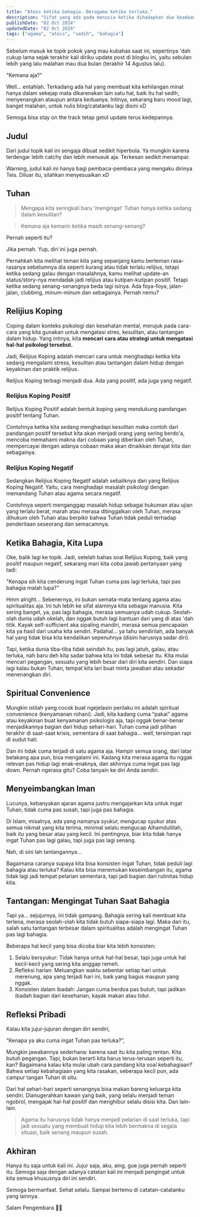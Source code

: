 ```yaml
---
title: "Ateis ketika bahagia. Beragama ketika terluka."
description: "Sifat yang ada pada manusia ketika dihadapkan dua keadaan."
publishDate: "02 Oct 2024"
updatedDate: "02 Oct 2024"
tags: ["agama", "ateis", "sedih", "bahagia"]
---
```


Sebelum masuk ke topik pokok yang mau kubahas saat ini, sepertinya 'dah cukup lama sejak terakhir kali diriku update post di blogku ini, yaitu sebulan lebih yang lalu malahan mau dua bulan (terakhir 14 Agustus lalu).

"Kemana aja?"

Well... entahlah. Terkadang ada hal yang membuat kita kehilangan minat hanya dalam sekejap mata dikarenakan lain satu hal, baik itu hal sedih, menyenangkan ataupun antara keduanya. Intinya, sekarang baru mood lagi, banget malahan, untuk nulis blog/catatanku lagi disini xD

Semoga bisa stay on the track tetap getol update terus kedepannya.

## Judul

Dari judul topik kali ini sengaja dibuat sedikit hiperbola. Ya mungkin karena terdengar lebih catchy dan lebih menusuk aja. Terkesan sedikit menampar.

Warning, judul kali ini hanya bagi pembaca-pembaca yang mengaku dirinya Teis. Diluar itu, silahkan menyesuaikan xD

## Tuhan

> Mengapa kita seringkali baru 'mengingat' Tuhan hanya ketika sedang dalam kesulitan?

> Kemana aja kemarin ketika masih senang-senang?

Pernah seperti itu?

Jika pernah. Yup, diri ini juga pernah.

Pernahkah kita melihat teman kita yang sepanjang kamu berteman rasa-rasanya sebelumnya dia seperti kurang atau tidak terlalu relijius, tetapi ketika sedang galau dengan masalahnya, kamu melihat update-an status/story-nya mendadak jadi relijius atau kutipan-kutipan positif. Tetapi ketika sedang senang-senangnya beda lagi isinya. Ada foya-foya, jalan-jalan, clubbing, minum-minum dan sebagainya. Pernah nemu?

## Relijius Koping

Coping dalam konteks psikologi dan kesehatan mental, merujuk pada cara-cara yang kita gunakan untuk mengatasi stres, kesulitan, atau tantangan dalam hidup. Yang intinya, kita <b>mencari cara atau strategi untuk mengatasi hal-hal psikologi tersebut.</b>

Jadi, Relijius Koping adalah mencari cara untuk menghadapi ketika kita sedang mengalami stress, kesulitan atau tantangan dalam hidup dengan keyakinan dan praktik relijius.

Relijius Koping terbagi menjadi dua. Ada yang positif, ada juga yang negatif.

### Relijius Koping Positif

Relijius Koping Positif adalah bentuk koping yang mendukung pandangan positif tentang Tuhan.

Contohnya ketika kita sedang menghadapi kesulitan maka contoh dari pandangan positif tersebut kita akan menjadi orang yang sering berdo'a, mencoba memahami makna dari cobaan yang diberikan oleh Tuhan, mempercayai dengan adanya cobaan maka akan dinaikkan derajat kita dan sebagainya.

### Relijius Koping Negatif

Sedangkan Relijius Koping Negatif adalah sebaliknya dari yang Relijius Koping Negatif. Yaitu, cara menghadapi masalah psikologi dengan memandang Tuhan atau agama secara negatif.

Contohnya seperti menganggap masalah hidup sebagai hukuman atau ujian yang terlalu berat, marah atau merasa ditinggalkan oleh Tuhan, merasa dihukum oleh Tuhan atau berpikir bahwa Tuhan tidak peduli terhadap penderitaan seseorang dan semacamnya.

## Ketika Bahagia, Kita Lupa

Oke, balik lagi ke topik. Jadi, setelah bahas soal Relijius Koping, baik yang positif maupun negatif, sekarang mari kita coba jawab pertanyaan yang tadi:

"Kenapa sih kita cenderung ingat Tuhan cuma pas lagi terluka, tapi pas bahagia malah lupa?"

Hmm alright... Sebenernya, ini bukan semata-mata tentang agama atau spiritualitas aja. Ini tuh lebih ke sifat alaminya kita sebagai manusia. Kita sering banget, ya, pas lagi bahagia, merasa semuanya udah cukup. Seolah-olah dunia udah okelah, dan nggak butuh lagi bantuan dari yang di atas 'dah titik. Kayak self-sufficient aka sipaling mandiri, merasa semua pencapaian kita ya hasil dari usaha kita sendiri. Padahal... ya tahu sendirilah, ada banyak hal yang tidak bisa kita kendalikan sepenuhnya (disini harusnya sadar diri).

Tapi, ketika dunia tiba-tiba tidak seindah itu, pas lagi jatuh, galau, atau terluka, nah baru deh kita sadar bahwa kita ini tidak sebesar itu. Kita mulai mencari pegangan, sesuatu yang lebih besar dari diri kita sendiri. Dan siapa lagi kalau bukan Tuhan, tempat kita lari buat minta jawaban atau sekadar menenangkan diri.

## Spiritual Convenience

Mungkin istilah yang cocok buat ngejelasin perilaku ini adalah spiritual convenience (kenyamanan rohani). Jadi, kita kadang cuma “pakai” agama atau keyakinan buat kenyamanan psikologis aja, tapi nggak benar-benar menjadikannya bagian dari hidup sehari-hari. Tuhan cuma jadi pilihan terakhir di saat-saat krisis, sementara di saat bahagia... well, tersimpan rapi di sudut hati.

Dan ini tidak cuma terjadi di satu agama aja. Hampir semua orang, dari latar belakang apa pun, bisa mengalami ini. Kadang kita merasa agama itu nggak relevan pas hidup lagi enak-enaknya, dan akhirnya cuma ingat pas lagi down. Pernah ngerasa gitu? Coba tanyain ke diri Anda sendiri.

## Menyeimbangkan Iman

Lucunya, kebanyakan ajaran agama justru mengajarkan kita untuk ingat Tuhan, tidak cuma pas susah, tapi juga pas bahagia.

Di Islam, misalnya, ada yang namanya syukur, mengucap syukur atas semua nikmat yang kita terima, minimal selalu mengucap Alhamdulillah, baik itu yang besar atau yang kecil. Ini pentingnya, biar kita tidak hanya ingat Tuhan pas lagi galau, tapi juga pas lagi senang.

Nah, di sini lah tantangannya...

Bagaimana caranya supaya kita bisa konsisten ingat Tuhan, tidak peduli lagi bahagia atau terluka? Kalau kita bisa menemukan keseimbangan itu, agama tidak lagi jadi tempat pelarian sementara, tapi jadi bagian dari rutinitas hidup kita.

## Tantangan: Mengingat Tuhan Saat Bahagia

Tapi ya... sejujurnya, ini tidak gampang. Bahagia sering kali membuat kita terlena, merasa seolah-olah kita tidak butuh siapa-siapa lagi. Maka dari itu, salah satu tantangan terbesar dalam spiritualitas adalah mengingat Tuhan pas lagi bahagia.

Beberapa hal kecil yang bisa dicoba biar kita lebih konsisten:

1. Selalu bersyukur: Tidak hanya untuk hal-hal besar, tapi juga untuk hal kecil-kecil yang sering kita anggap remeh.
2. Refleksi harian: Meluangkan waktu sebentar setiap hari untuk merenung, apa yang terjadi hari ini, baik yang bagus maupun yang nggak.
3. Konsisten dalam ibadah: Jangan cuma berdoa pas butuh, tapi jadikan ibadah bagian dari keseharian, kayak makan atau tidur.

## Refleksi Pribadi

Kalau kita jujur-jujuran dengan diri sendiri,

“Kenapa ya aku cuma ingat Tuhan pas terluka?”,

Mungkin jawabannya sederhana: karena saat itu kita paling rentan. Kita butuh pegangan. Tapi, bukan berarti kita harus terus-terusan seperti itu, kan? Bagaimana kalau kita mulai ubah cara pandang kita soal kebahagiaan? Bahwa setiap kebahagiaan yang kita rasakan, seberapa kecil pun, ada campur tangan Tuhan di situ.

Dari hal sehari-hari seperti senangnya bisa makan bareng keluarga kita sendiri. Dianugerahkan kawan yang baik, yang selalu menjadi teman ngobrol, mengajak hal-hal positif dan menghibur selalu disisi kita. Dan lain-lain.

> Agama itu harusnya tidak hanya menjadi pelarian di saat terluka, tapi jadi sesuatu yang membuat hidup kita lebih bermakna di segala situasi, baik senang maupun susah.

## Akhiran

Hanya itu saja untuk kali ini. Jujur saja, aku, aing, gue juga pernah seperti itu. Semoga saja dengan adanya catatan kali ini menjadi pengingat untuk kita semua khususnya diri ini sendiri.

Semoga bermanfaat. Sehat selalu. Sampai bertemu di catatan-catatanku yang lainnya.

Salam Pengembara 👋🏻